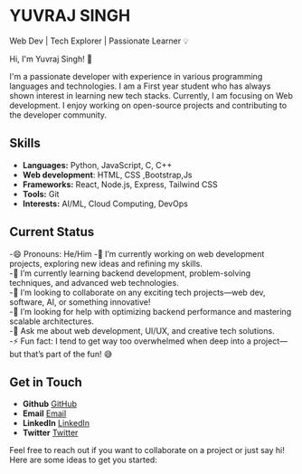 # YUVRAJ SINGH

Web Dev | Tech Explorer | Passionate Learner 💡

Hi, I'm Yuvraj Singh! 👋

I'm a passionate developer with experience in various programming languages and technologies. I am a First year student who has always shown interest in learning new tech stacks. Currently, I am focusing on Web development. I enjoy working on open-source projects and contributing to the developer community.

## Skills

- **Languages:** Python, JavaScript, C, C++
- **Web development**: HTML, CSS ,Bootstrap,Js 
- **Frameworks:** React, Node.js, Express, Tailwind CSS
- **Tools:** Git
- **Interests:** AI/ML, Cloud Computing, DevOps

## Current Status

-😄 Pronouns: He/Him
-🔭 I’m currently working on web development projects, exploring new ideas and refining my skills. <br>
-🌱 I’m currently learning backend development, problem-solving techniques, and advanced web technologies.<br>
-👯 I’m looking to collaborate on any exciting tech projects—web dev, software, AI, or something innovative! <br>
-🤔 I’m looking for help with optimizing backend performance and mastering scalable architectures.<br>
-💬 Ask me about web development, UI/UX, and creative tech solutions. <br>
-⚡ Fun fact: I tend to get way too overwhelmed when deep into a project—but that’s part of the fun! 😅 <br>

## Get in Touch

- **Github** [GitHub](https://github.com/YUVRAJRANA10)
- **Email**  [Email](mailto:yuvraj.r0810@gmail.com)
- **LinkedIn** [LinkedIn](https://www.linkedin.com/in/yuvraj-singh-3aabb2317/)
- **Twitter** [Twitter](https://x.com/YuvrajS0810)

Feel free to reach out if you want to collaborate on a project or just say hi!
Here are some ideas to get you started:
